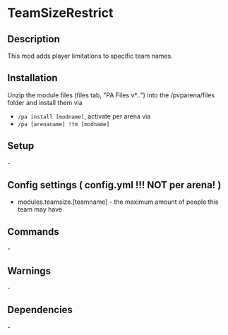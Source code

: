 # TeamSizeRestrict

## Description

This mod adds player limitations to specific team names.

## Installation

Unzip the module files (files tab, "PA Files v*.*.*") into the /pvparena/files folder and install them via

- `/pa install [modname]`, activate per arena via
- `/pa [arenaname] !tm [modname]`

## Setup

\-

## Config settings ( config.yml !!! NOT per arena! )

- modules.teamsize.[teamname] \- the maximum amount of people this team may have

## Commands

\-

## Warnings

\-

## Dependencies

\-
